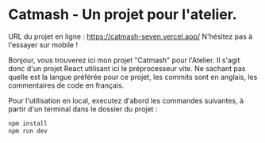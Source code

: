 # Catmash - Un projet pour l'atelier.

URL du projet en ligne : https://catmash-seven.vercel.app/
N'hésitez pas à l'essayer sur mobile !

Bonjour, vous trouverez ici mon projet "Catmash" pour l'Atelier. Il s'agit donc d'un projet React utilisant ici le préprocesseur vite.
Ne sachant pas quelle est la langue préférée pour ce projet, les commits sont en anglais, les commentaires de code en français.

Pour l'utilisation en local, executez d'abord les commandes suivantes, à partir d'un terminal dans le dossier du projet :
```js
npm install
npm run dev
```
